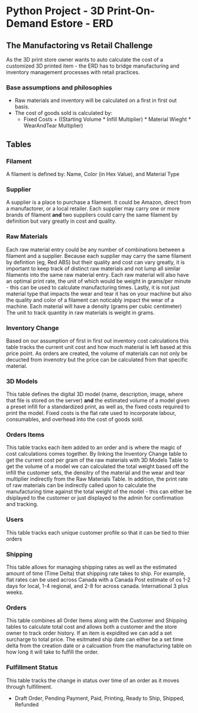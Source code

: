 # Python Project - 3D Print-On-Demand Estore - ERD

## The Manufactoring vs Retail Challenge

As the 3D print store owner wants to auto calculate the cost of a customized 3D printed item - the ERD has to bridge manufacturing and inventory management processes with retail practices.

### Base assumptions and philosophies

- Raw materials and inventory will be calculated on a first in first out basis.
- The cost of goods sold is calculated by:
  - Fixed Costs + ((Starting Volume * Infill Multiplier) * Material Wieght * WearAndTear Multiplier)

## Tables

### Filament
A filament is defined by: Name, Color (in Hex Value), and Material Type

### Supplier
A supplier is a place to purchase a filament. It could be Amazon, direct from a manufactorer, or a local retailer. Each supplier may carry one or more brands of filament **and** two suppliers could carry the same filament by definition but vary greatly in cost and quality.

### Raw Materials
Each raw material entry could be any number of combinations between a filament and a supplier. Because each supplier may carry the same filament by defintion (eg, Red ABS) but their quality and cost can vary greatly, it is important to keep track of distinct raw materials and not lump all similar filaments into the same raw material entry. Each raw material will also have an optimal print rate, the unit of which would be weight in grams/per minute - this can be used to calculate manufacturing times. Lastly, it is not just material type that impacts the wear and tear it has on your machine but also the quality and color of a filament can noticably impact the wear of a machine. Each material will have a density (grams per cubic centimeter) The unit to track quantity in raw materials is weight in grams.

### Inventory Change 
Based on our assumption of first in first out inventory cost calculations this table tracks the current unit cost and how much material is left based at this price point. As orders are created, the volume of materials can not only be decucted from invenotry but the price can be calculated from that specific material.

### 3D Models
This table defines the digital 3D model (name, description, image, where that file is stored on the server) **and** the estimated volume of a model given a preset infill for a standardized print, as well as, the fixed costs required to print the model. Fixed costs is the flat rate used to incorporate labour, consumables, and overhead into the cost of goods sold.

### Orders Items
This table tracks each item added to an order and is where the magic of cost calculations comes together. By linking the Inventory Change table to get the current cost per gram of the raw materials with 3D Models Table to get the volume of a model we can calculated the total weight based off the infill the customer sets, the densitry of the material and the wear and tear multiplier indirectly from the Raw Materials Table. In addition, the print rate of raw materials can be indirectly called upon to calculate the manufacturing time against the total weight of the model - this can either be dsiplayed to the customer or just displayed to the admin for confirmation and tracking.

### Users
This table tracks each unique customer profile so that it can be tied to thier orders

### Shipping
This table allows for managing shipping rates as well as the estimated amount of time (Time Delta) that shipping rate takes to ship. For example, flat rates can be used across Canada with a Canada Post estimate of os 1-2 days for local, 1-4 regional, and 2-8 for across canada. International 3 plus weeks.

### Orders
This table combines all Order Items along with the Customer and Shipping tables to calculate total cost and allows both a customer and the store owner to track order history. If an item is expidited we can add a set surcharge to total price. The esitmated ship date can either be a set time delta from the creation date or a calcuation from the manufacturing table on how long it will take to fulfill the order.

### Fulfillment Status
This table tracks the change in status over time of an order as it moves through fulfillment.
- Draft Order, Pending Payment, Paid, Printing, Ready to Ship, Shipped, Refunded
